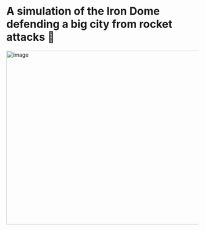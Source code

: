# A simulation of the Iron Dome defending a big city from rocket attacks 🚀

<img width="754" height="456" alt="image" src="https://github.com/user-attachments/assets/8abbf6be-3a3f-488e-a88f-f7010f52b9cb" />

